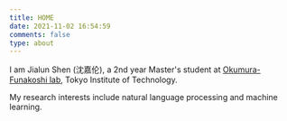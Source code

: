 ```yaml
---
title: HOME
date: 2021-11-02 16:54:59
comments: false
type: about
---
```


I am Jialun Shen (沈嘉伦), a 2nd year Master's student at [Okumura-Funakoshi lab](https://lr-www.pi.titech.ac.jp/wp/), Tokyo Institute of Technology.

My research interests include natural language processing and machine learning.
